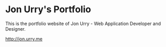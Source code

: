 # Jon Urry's Portfolio

This is the portfolio website of Jon Urry - Web Application Developer and
Designer.

http://jon.urry.me
